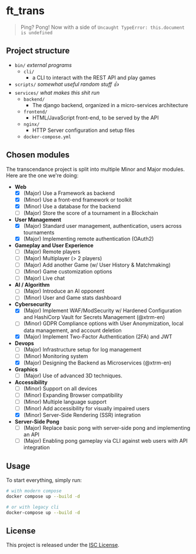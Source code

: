 # ft_trans

> Ping? Pong! Now with a side of `Uncaught TypeError: this.document is undefined`

## Project structure

- `bin/` *external programs*
  - `cli/`
    - a CLI to interact with the REST API and play games
- `scripts/` *somewhat useful random stuff :+1:*
- `services/` *what makes this shit run*
  - `backend/`
    - The django backend, organized in a micro-services architecture 
  - `frontend/`
    - HTML/JavaScript front-end, to be served by the API
  - `nginx/`
    - HTTP Server configuration and setup files
  - `docker-compose.yml`

## Chosen modules

The transcendance project is split into multiple Minor and Major modules. Here are the one we're doing:

<!-- MODULES_START -->

- **Web**
  - [x] (Major) Use a Framework as backend
  - [x] (Minor) Use a front-end framework or toolkit
  - [x] (Minor) Use a database for the backend
  - [ ] (Major) Store the score of a tournament in a Blockchain

- **User Management**
  - [x] (Major) Standard user management, authentication, users across tournaments
  - [x] (Major) Implementing remote authentication (OAuth2)

- **Gameplay and User Experience**
  - [ ] (Major) Remote players
  - [ ] (Major) Multiplayer (> 2 players)
  - [ ] (Major) Add another Game (w/ User History & Matchmaking)
  - [ ] (Minor) Game customization options
  - [ ] (Major) Live chat

- **AI / Algorithm**
  - [ ] (Major) Introduce an AI opponent
  - [ ] (Minor) User and Game stats dashboard

- **Cybersecurity**
  - [x] (Major) Implement WAF/ModSecurity w/ Hardened Configuration and HashiCorp Vault for Secrets Management (@xtrm-en)
  - [ ] (Minor) GDPR Compliance options with User Anonymization, local data management, and account deletion
  - [x] (Major) Implement Two-Factor Authentication (2FA) and JWT

- **Devops**
  - [ ] (Major) Infrastructure setup for log management
  - [ ] (Minor) Monitoring system
  - [x] (Major) Designing the Backend as Microservices (@xtrm-en)

- **Graphics**
  - [ ] (Major) Use of advanced 3D techniques.

- **Accessibility**
  - [ ] (Minor) Support on all devices
  - [ ] (Minor) Expanding Browser compatibility
  - [ ] (Minor) Multiple language support
  - [ ] (Minor) Add accessibility for visually impaired users
  - [x] (Minor) Server-Side Rendering (SSR) integration

- **Server-Side Pong**
  - [ ] (Major) Replace basic pong with server-side pong and implementing an API
  - [ ] (Major) Enabling pong gameplay via CLI against web users with API integration

<!-- MODULES_END -->

## Usage

To start everything, simply run:

```bash
# with modern compose
docker compose up --build -d

# or with legacy cli
docker-compose up --build -d
```

## License

This project is released under the [ISC License](./LICENSE).
